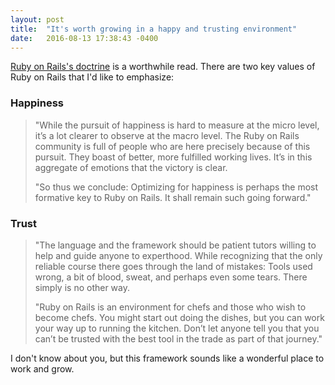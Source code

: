 ```yaml
---
layout: post
title:  "It's worth growing in a happy and trusting environment"
date:   2016-08-13 17:38:43 -0400
---
```


[Ruby on Rails's doctrine](http://rubyonrails.org/doctrine/) is a worthwhile read. There are two key values of Ruby on Rails that I'd like to emphasize:

### Happiness

> "While the pursuit of happiness is hard to measure at the micro level, it’s a lot clearer to observe at the macro level. The Ruby on Rails community is full of people who are here precisely because of this pursuit. They boast of better, more fulfilled working lives. It’s in this aggregate of emotions that the victory is clear.
> 
> "So thus we conclude: Optimizing for happiness is perhaps the most formative key to Ruby on Rails. It shall remain such going forward."


### Trust

>  "The language and the framework should be patient tutors willing to help and guide anyone to experthood. While recognizing that the only reliable course there goes through the land of mistakes: Tools used wrong, a bit of blood, sweat, and perhaps even some tears. There simply is no other way.
> 
> "Ruby on Rails is an environment for chefs and those who wish to become chefs. You might start out doing the dishes, but you can work your way up to running the kitchen. Don’t let anyone tell you that you can’t be trusted with the best tool in the trade as part of that journey."


I don't know about you, but this framework sounds like a wonderful place to work and grow.


